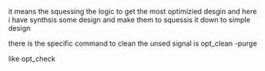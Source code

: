 it means the squessing the logic to get the most optimizied desgin and here i have synthsis some design 
and make them to squessis it down to simple design 

there is the specific command to clean the unsed signal is opt_clean -purge 

like opt_check 









